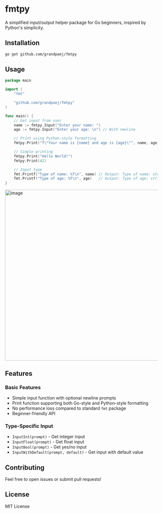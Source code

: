 # fmtpy

A simplified input/output helper package for Go beginners, inspired by Python's simplicity.

## Installation

```bash
go get github.com/grandpaej/fmtpy
```

## Usage

```go
package main

import (
	"fmt"

	"github.com/grandpaej/fmtpy"
)

func main() {
	// Get input from user
	name := fmtpy.Input("Enter your name: ")
	age := fmtpy.Input("Enter your age: \n") // With newline

	// Print using Python-style formatting
	fmtpy.Print("f\"Your name is {name} and age is {age}\"", name, age)

	// Simple printing
	fmtpy.Print("Hello World!")
	fmtpy.Print(42)

	// Input type
	fmt.Printf("Type of name: %T\n", name) // Output: Type of name: string
	fmt.Printf("Type of age: %T\n", age)   // Output: Type of age: string
}

```
<img width="684" height="561" alt="image" src="https://github.com/user-attachments/assets/ab0f4abb-0229-49b5-a1e2-8a88a4cd963f" />

## Features

### Basic Features
- Simple input function with optional newline prompts
- Print function supporting both Go-style and Python-style formatting
- No performance loss compared to standard `fmt` package
- Beginner-friendly API

### Type-Specific Input
- `InputInt(prompt)` - Get integer input
- `InputFloat(prompt)` - Get float input
- `InputBool(prompt)` - Get yes/no input
- `InputWithDefault(prompt, default)` - Get input with default value


## Contributing

Feel free to open issues or submit pull requests!

## License

MIT License
